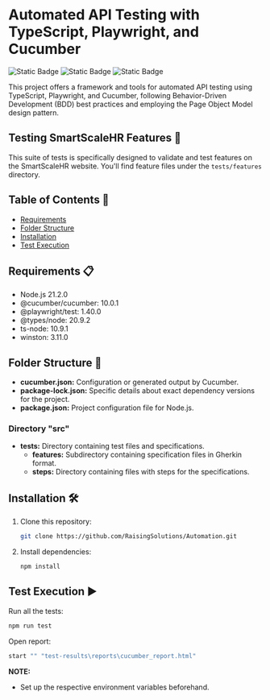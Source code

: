 # Automated API Testing with TypeScript, Playwright, and Cucumber
![Static Badge](https://img.shields.io/badge/Cypress-logo?style=for-the-badge&logo=cypress&logoColor=black&labelColor=green)
![Static Badge](https://img.shields.io/badge/TypeScript-logo?style=for-the-badge&logo=typescript&logoColor=white&labelColor=rgb(49%2C%20120%2C%20198)&color=rgb(22%2C%2027%2C%2034))
![Static Badge](https://img.shields.io/badge/Cucumber-logo?style=for-the-badge&logo=cucumber&logoColor=black&labelColor=rgb(35%2C%20217%2C%20108)&color=rgb(22%2C%2027%2C%2034))

This project offers a framework and tools for automated API testing using TypeScript, Playwright, and Cucumber, following Behavior-Driven Development (BDD) best practices and employing the Page Object Model design pattern.

## Testing SmartScaleHR Features 🧪

This suite of tests is specifically designed to validate and test features on the SmartScaleHR website. You'll find feature files under the `tests/features` directory.


## Table of Contents 📑
- [Requirements](#requirements)
- [Folder Structure](#folder-structure)
- [Installation](#installation)
- [Test Execution](#test-execution)


## <a id="requirements">Requirements 📋</a>

- Node.js 21.2.0
- @cucumber/cucumber: 10.0.1
- @playwright/test: 1.40.0
- @types/node: 20.9.2
- ts-node: 10.9.1
- winston: 3.11.0

## <a id="folder-structure">Folder Structure 📂</a>

- **cucumber.json:** Configuration or generated output by Cucumber.
- **package-lock.json:** Specific details about exact dependency versions for the project.
- **package.json:** Project configuration file for Node.js.

### Directory "src"


- **tests:** Directory containing test files and specifications.
  - **features:** Subdirectory containing specification files in Gherkin format.
  - **steps:** Directory containing files with steps for the specifications.



## <a id="installation">Installation 🛠️</a>

1. Clone this repository:

    ```bash
    git clone https://github.com/RaisingSolutions/Automation.git
    ```

2. Install dependencies:

    ```bash
    npm install
    ```


## <a id="test-execution">Test Execution ▶️</a>

Run all the tests:

```bash
npm run test
```

Open report:

```bash
start "" "test-results\reports\cucumber_report.html"
```

**NOTE:**

- Set up the respective environment variables beforehand.

